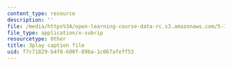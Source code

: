 ```yaml
---
content_type: resource
description: ''
file: /media/https%3A/open-learning-course-data-rc.s3.amazonaws.com/5-111sc-principles-of-chemical-science-fall-2014/f7c71829b4f8600f89ba1c067afeff53_r7MO11iMsOQ.srt
file_type: application/x-subrip
resourcetype: Other
title: 3play caption file
uid: f7c71829-b4f8-600f-89ba-1c067afeff53
---
```

